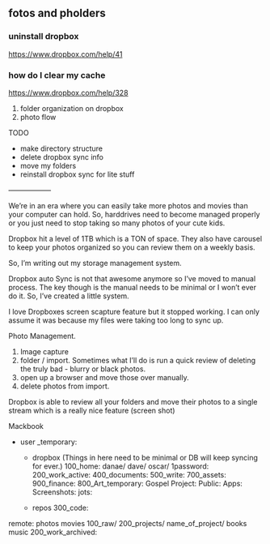 ## fotos and pholders

### uninstall dropbox
https://www.dropbox.com/help/41

### how do I clear my cache
https://www.dropbox.com/help/328

1. folder organization on dropbox
2. photo flow

TODO
- make directory structure
- delete dropbox sync info
- move my folders
- reinstall dropbox sync for lite stuff

——————

We’re in an era where you can easily take more photos and movies than your computer can hold. So, harddrives need to become managed properly or you just need to stop taking so many photos of your cute kids. 

Dropbox hit a level of 1TB which is a TON of space. They also have carousel to keep your photos organized so you can review them on a weekly basis.

So, I’m writing out my storage management system.

Dropbox auto Sync is not that awesome anymore so I’ve moved to manual process.
The key though is the manual needs to be minimal or I won’t ever do it. So, I’ve created a little system.

I love Dropboxes screen scapture feature but it stopped working. I can only assume it was because my files were taking too long to sync up.


Photo Management.
1. Image capture
2. folder / import. Sometimes what I’ll do is run a quick review of deleting the truly bad - blurry or black photos.
3. open up a browser and move those over manually.
4. delete photos from import.

Dropbox is able to review all your folders and move their photos to a single stream which is a really nice feature (screen shot)



Mackbook
  - user
    _temporary:

    - dropbox (Things in here need to be minimal or DB will keep syncing for ever.)
      100_home:
        danae/ dave/  oscar/
      1password:
      200_work_active:
      400_documents:
      500_write:
      700_assets:
      900_finance:
      800_Art_temporary:
      Gospel Project:
      Public:
      Apps:
      Screenshots:
      jots:

    - repos
        300_code:

remote:
  photos
  movies
    100_raw/
    200_projects/
        name_of_project/
  books
  music
  200_work_archived:
